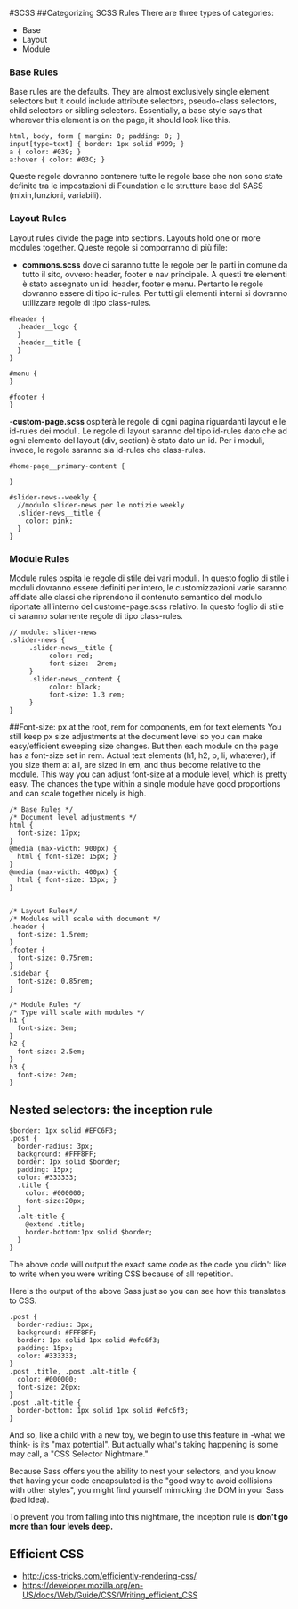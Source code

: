 #SCSS
##Categorizing SCSS Rules
There are three types of categories:
- Base
- Layout
- Module

### Base Rules
Base rules are the defaults. They are almost exclusively single element selectors but it could include attribute selectors, pseudo-class selectors, child selectors or sibling selectors. Essentially, a base style says that wherever this element is on the page, it should look like this.
```
html, body, form { margin: 0; padding: 0; }
input[type=text] { border: 1px solid #999; }
a { color: #039; }
a:hover { color: #03C; }
```
Queste regole dovranno contenere tutte le regole base che non sono state definite tra le impostazioni di Foundation e le strutture base del SASS (mixin,funzioni, variabili).

### Layout Rules
Layout rules divide the page into sections. Layouts hold one or more modules together.
Queste regole si comporranno di più file:
- **commons.scss** dove ci saranno tutte le regole per le parti in comune da tutto il sito, ovvero: header, footer e nav principale. A questi tre elementi è stato assegnato un id: header, footer e menu. Pertanto le regole dovranno essere di tipo id-rules. Per tutti gli elementi interni si dovranno utilizzare regole di tipo class-rules.
```
#header {
  .header__logo {
  }
  .header__title {
  }
}

#menu {
}

#footer {
}
```
-**custom-page.scss** ospiterà le regole di ogni pagina riguardanti layout e le id-rules dei moduli. Le regole di layout saranno del tipo id-rules dato che ad ogni elemento del layout (div, section) è stato dato un id. Per i moduli, invece, le regole saranno sia id-rules che class-rules.
```
#home-page__primary-content {
  
}

#slider-news--weekly {
  //modulo slider-news per le notizie weekly
  .slider-news__title {
    color: pink;
  }
}
```
### Module Rules
Module rules ospita le regole di stile dei vari moduli. In questo foglio di stile i moduli dovranno essere definiti per intero, le customizzazioni varie saranno affidate alle classi che riprendono il contenuto semantico del modulo riportate all’interno del custome-page.scss relativo. In questo foglio di stile ci saranno solamente regole di tipo class-rules.
```
// module: slider-news
.slider-news {
     .slider-news__title {
          color: red;
          font-size:  2rem;
     }
     .slider-news__content {
          color: black;
          font-size: 1.3 rem;
     }
}
```
##Font-size: px at the root, rem for components, em for text elements
You still keep px size adjustments at the document level so you can make easy/efficient sweeping size changes. But then each module on the page has a font-size set in rem. Actual text elements (h1, h2, p, li, whatever), if you size them at all, are sized in em, and thus become relative to the module.
This way you can adjust font-size at a module level, which is pretty easy. The chances the type within a single module have good proportions and can scale together nicely is high. 
```
/* Base Rules */
/* Document level adjustments */
html {
  font-size: 17px;
}
@media (max-width: 900px) {
  html { font-size: 15px; }
}
@media (max-width: 400px) {
  html { font-size: 13px; }
}


/* Layout Rules*/
/* Modules will scale with document */
.header {
  font-size: 1.5rem;
}
.footer {
  font-size: 0.75rem;
}
.sidebar {
  font-size: 0.85rem;
}

/* Module Rules */
/* Type will scale with modules */
h1 {
  font-size: 3em;
}
h2 {
  font-size: 2.5em;
}
h3 {
  font-size: 2em;
}
```
## Nested selectors: the inception rule
```
$border: 1px solid #EFC6F3;
.post {
  border-radius: 3px;
  background: #FFF8FF;
  border: 1px solid $border;
  padding: 15px;
  color: #333333;
  .title {
    color: #000000;
    font-size:20px;
  }
  .alt-title {
    @extend .title;
    border-bottom:1px solid $border;
  }
}
```
The above code will output the exact same code as the code you didn't like to write when you were writing CSS because of all repetition.

Here's the output of the above Sass just so you can see how this translates to CSS.
```
.post {
  border-radius: 3px;
  background: #FFF8FF;
  border: 1px solid 1px solid #efc6f3;
  padding: 15px;
  color: #333333;
}
.post .title, .post .alt-title {
  color: #000000;
  font-size: 20px;
}
.post .alt-title {
  border-bottom: 1px solid 1px solid #efc6f3;
}
```
And so, like a child with a new toy, we begin to use this feature in -what we think- is its "max potential". But actually what's taking happening is some may call, a "CSS Selector Nightmare."

Because Sass offers you the ability to nest your selectors, and you know that having your code encapsulated is the "good way to avoid collisions with other styles", you might find yourself mimicking the DOM in your Sass (bad idea).

To prevent you from falling into this nightmare, the inception rule is **don’t go more than four levels deep.**

## Efficient CSS
- http://css-tricks.com/efficiently-rendering-css/
- https://developer.mozilla.org/en-US/docs/Web/Guide/CSS/Writing_efficient_CSS

